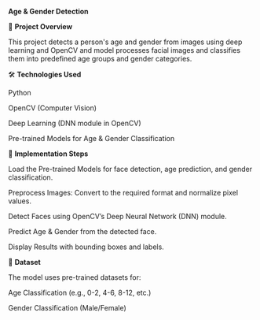 **Age & Gender Detection**

📌 **Project Overview**

This project detects a person's age and gender from images using deep learning and OpenCV and model processes facial images and classifies them into predefined age groups and gender categories.

🛠 **Technologies Used**

Python

OpenCV (Computer Vision)

Deep Learning (DNN module in OpenCV)

Pre-trained Models for Age & Gender Classification

🚀 **Implementation Steps**

Load the Pre-trained Models for face detection, age prediction, and gender classification.

Preprocess Images: Convert to the required format and normalize pixel values.

Detect Faces using OpenCV’s Deep Neural Network (DNN) module.

Predict Age & Gender from the detected face.

Display Results with bounding boxes and labels.

📂 **Dataset**

The model uses pre-trained datasets for:

Age Classification (e.g., 0-2, 4-6, 8-12, etc.)

Gender Classification (Male/Female)
